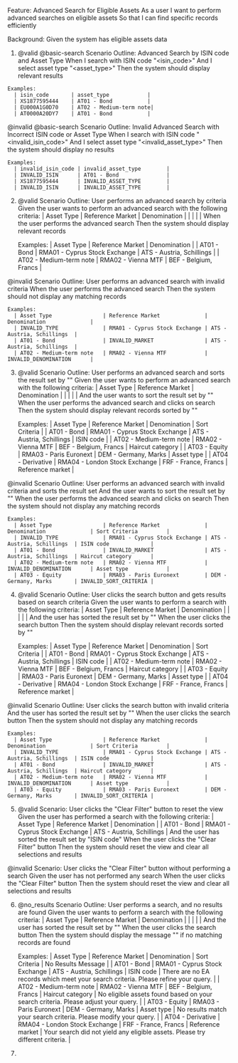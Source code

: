 Feature: Advanced Search for Eligible Assets
  As a user
  I want to perform advanced searches on eligible assets
  So that I can find specific records efficiently

  Background:
    Given the system has eligible assets data

  1. @valid @basic-search
  Scenario Outline: Advanced Search by ISIN code and Asset Type
    When I search with ISIN code "<isin_code>"
    And I select asset type "<asset_type>"
    Then the system should display relevant results

    Examples:
      | isin_code       | asset_type            |
      | XS1877595444    | AT01 - Bond           |
      | EU000A1G0D70    | AT02 - Medium-term note|
      | AT0000A20DY7    | AT01 - Bond           |

  @invalid @basic-search
  Scenario Outline: Invalid Advanced Search with Incorrect ISIN code or Asset Type
    When I search with ISIN code "<invalid_isin_code>"
    And I select asset type "<invalid_asset_type>"
    Then the system should display no results

    Examples:
      | invalid_isin_code | invalid_asset_type        |
      | INVALID_ISIN      | AT01 - Bond               |
      | XS1877595444      | INVALID_ASSET_TYPE        |
      | INVALID_ISIN      | INVALID_ASSET_TYPE        |

2. @valid
  Scenario Outline: User performs an advanced search by criteria
    Given the user wants to perform an advanced search with the following criteria:
      | Asset Type                | Reference Market              | Denomination              |
      | <Asset Type>              | <Reference Market>            | <Denomination>            |
    When the user performs the advanced search
    Then the system should display relevant records

    Examples:
      | Asset Type                | Reference Market              | Denomination              |
      | AT01 - Bond               | RMA01 - Cyprus Stock Exchange | ATS - Austria, Schillings  |
      | AT02 - Medium-term note   | RMA02 - Vienna MTF            | BEF - Belgium, Francs      |

  @invalid
  Scenario Outline: User performs an advanced search with invalid criteria
    When the user performs the advanced search
    Then the system should not display any matching records

    Examples:
      | Asset Type                | Reference Market              | Denomination              |
      | INVALID_TYPE              | RMA01 - Cyprus Stock Exchange | ATS - Austria, Schillings  |
      | AT01 - Bond               | INVALID_MARKET                | ATS - Austria, Schillings  |
      | AT02 - Medium-term note   | RMA02 - Vienna MTF            | INVALID_DENOMINATION      |

3. @valid
  Scenario Outline: User performs an advanced search and sorts the result set by "<Sort Criteria>"
    Given the user wants to perform an advanced search with the following criteria:
      | Asset Type                | Reference Market              | Denomination              |
      | <Asset Type>              | <Reference Market>            | <Denomination>            |
    And the user wants to sort the result set by "<Sort Criteria>"
    When the user performs the advanced search and clicks on search
    Then the system should display relevant records sorted by "<Sort Criteria>"

    Examples:
      | Asset Type                | Reference Market              | Denomination              | Sort Criteria         |
      | AT01 - Bond               | RMA01 - Cyprus Stock Exchange | ATS - Austria, Schillings  | ISIN code             |
      | AT02 - Medium-term note   | RMA02 - Vienna MTF            | BEF - Belgium, Francs      | Haircut category      |
      | AT03 - Equity             | RMA03 - Paris Euronext        | DEM - Germany, Marks       | Asset type            |
      | AT04 - Derivative         | RMA04 - London Stock Exchange | FRF - France, Francs       | Reference market       |

  @invalid
  Scenario Outline: User performs an advanced search with invalid criteria and sorts the result set
    And the user wants to sort the result set by "<Sort Criteria>"
    When the user performs the advanced search and clicks on search
    Then the system should not display any matching records

    Examples:
      | Asset Type                | Reference Market              | Denomination              | Sort Criteria         |
      | INVALID_TYPE              | RMA01 - Cyprus Stock Exchange | ATS - Austria, Schillings  | ISIN code             |
      | AT01 - Bond               | INVALID_MARKET                | ATS - Austria, Schillings  | Haircut category      |
      | AT02 - Medium-term note   | RMA02 - Vienna MTF            | INVALID_DENOMINATION      | Asset type            |
      | AT03 - Equity             | RMA03 - Paris Euronext        | DEM - Germany, Marks       | INVALID_SORT_CRITERIA |

4. @valid
  Scenario Outline: User clicks the search button and gets results based on search criteria
    Given the user wants to perform a search with the following criteria:
      | Asset Type                | Reference Market              | Denomination              |
      | <Asset Type>              | <Reference Market>            | <Denomination>            |
    And the user has sorted the result set by "<Sort Criteria>"
    When the user clicks the search button
    Then the system should display relevant records sorted by "<Sort Criteria>"

    Examples:
      | Asset Type                | Reference Market              | Denomination              | Sort Criteria         |
      | AT01 - Bond               | RMA01 - Cyprus Stock Exchange | ATS - Austria, Schillings  | ISIN code             |
      | AT02 - Medium-term note   | RMA02 - Vienna MTF            | BEF - Belgium, Francs      | Haircut category      |
      | AT03 - Equity             | RMA03 - Paris Euronext        | DEM - Germany, Marks       | Asset type            |
      | AT04 - Derivative         | RMA04 - London Stock Exchange | FRF - France, Francs       | Reference market       |

  @invalid
  Scenario Outline: User clicks the search button with invalid criteria
    And the user has sorted the result set by "<Sort Criteria>"
    When the user clicks the search button
    Then the system should not display any matching records

    Examples:
      | Asset Type                | Reference Market              | Denomination              | Sort Criteria         |
      | INVALID_TYPE              | RMA01 - Cyprus Stock Exchange | ATS - Austria, Schillings  | ISIN code             |
      | AT01 - Bond               | INVALID_MARKET                | ATS - Austria, Schillings  | Haircut category      |
      | AT02 - Medium-term note   | RMA02 - Vienna MTF            | INVALID_DENOMINATION      | Asset type            |
      | AT03 - Equity             | RMA03 - Paris Euronext        | DEM - Germany, Marks       | INVALID_SORT_CRITERIA |

5. @valid
  Scenario: User clicks the "Clear Filter" button to reset the view
    Given the user has performed a search with the following criteria:
      | Asset Type                | Reference Market              | Denomination              |
      | AT01 - Bond               | RMA01 - Cyprus Stock Exchange | ATS - Austria, Schillings  |
    And the user has sorted the result set by "ISIN code"
    When the user clicks the "Clear Filter" button
    Then the system should reset the view and clear all selections and results

  @invalid
  Scenario: User clicks the "Clear Filter" button without performing a search
    Given the user has not performed any search
    When the user clicks the "Clear Filter" button
    Then the system should reset the view and clear all selections and results

6. @no_results
  Scenario Outline: User performs a search, and no results are found
    Given the user wants to perform a search with the following criteria:
      | Asset Type                | Reference Market              | Denomination              |
      | <Asset Type>              | <Reference Market>            | <Denomination>            |
    And the user has sorted the result set by "<Sort Criteria>"
    When the user clicks the search button
    Then the system should display the message "<No Results Message>" if no matching records are found

    Examples:
      | Asset Type                | Reference Market              | Denomination              | Sort Criteria         | No Results Message                                                        |
      | AT01 - Bond               | RMA01 - Cyprus Stock Exchange | ATS - Austria, Schillings  | ISIN code             | There are no EA records which meet your search criteria. Please refine your query. |
      | AT02 - Medium-term note   | RMA02 - Vienna MTF            | BEF - Belgium, Francs      | Haircut category      | No eligible assets found based on your search criteria. Please adjust your query. |
      | AT03 - Equity             | RMA03 - Paris Euronext        | DEM - Germany, Marks       | Asset type            | No results match your search criteria. Please modify your query.              |
      | AT04 - Derivative         | RMA04 - London Stock Exchange | FRF - France, Francs       | Reference market       | Your search did not yield any eligible assets. Please try different criteria.  |

7. 


